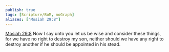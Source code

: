 ```yaml
---
publish: true
tags: [Scripture/BoM, noGraph]
aliases: ["Mosiah 29:8"]
---
```

[Mosiah 29:8](https://churchofjesuschrist.org/study/scriptures/bofm/mosiah/29?lang=eng&id=p8#p8) Now I say unto you let us be wise and consider these things, for we have no right to destroy my son, neither should we have any right to destroy another if he should be appointed in his stead.
